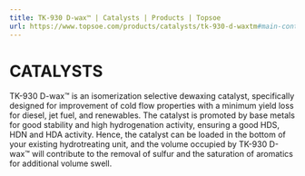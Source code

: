 ```yaml
---
title: TK-930 D-wax™ | Catalysts | Products | Topsoe
url: https://www.topsoe.com/products/catalysts/tk-930-d-waxtm#main-content
---
```


# CATALYSTS

TK-930 D-wax™ is an isomerization selective dewaxing catalyst, specifically designed for improvement of cold flow properties with a minimum yield loss for diesel, jet fuel, and renewables. The catalyst is promoted by base metals for good stability and high hydrogenation activity, ensuring a good HDS, HDN and HDA activity. Hence, the catalyst can be loaded in the bottom of your existing hydrotreating unit, and the volume occupied by TK-930 D-wax™ will contribute to the removal of sulfur and the saturation of aromatics for additional volume swell.